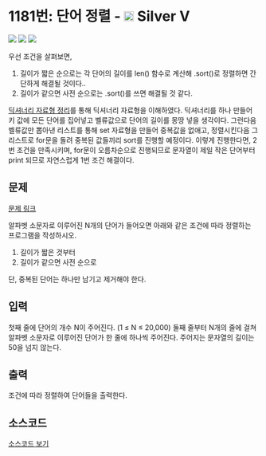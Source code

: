 # 1181번: 단어 정렬 - <img src="https://static.solved.ac/tier_small/6.svg" style="height:20px" /> Silver V

<!-- performance -->
![](https://img.shields.io/badge/BOJ-Passed-Success?style=flat-square) ![](https://img.shields.io/badge/Size-33708KB-informational?style=flat-square) ![](https://img.shields.io/badge/Time-916ms-informational?style=flat-square)

우선 조건을 살펴보면,
1. 길이가 짧은 순으로는 각 단어의 길이를 len() 함수로 계산해 .sort()로 정렬하면 간단하게 해결될 것이다..
2. 길이가 같으면 사전 순으로는 .sort()를 쓰면 해결될 것 같다.

[딕셔너리 자료형 정리](https://blockdmask.tistory.com/450)를 통해 딕셔너리 자료형을 이해하였다.
딕셔너리를 하나 만들어 키 값에 모든 단어를 집어넣고 벨류값으로 단어의 길이를 몽땅 넣을 생각이다.
그런다음 벨류값만 뽑아낸 리스트를 통해 set 자료형을 만들어 중복값을 없애고, 정렬시킨다음
그 리스트로 for문을 돌려 중복된 값들끼리 sort를 진행할 예정이다. 이렇게 진행한다면, 2번 조건을 만족시키며, for문이 오름차순으로 진행되므로 문자열이 제일 작은 단어부터 print 되므로 자연스럽게 1번 조건 해결이다.


<!-- end -->

## 문제

[문제 링크](https://boj.kr/1181)


<p>알파벳 소문자로 이루어진 N개의 단어가 들어오면 아래와 같은 조건에 따라 정렬하는 프로그램을 작성하시오.</p>

<ol>
<li>길이가 짧은 것부터</li>
<li>길이가 같으면 사전 순으로</li>
</ol>

<p>단, 중복된 단어는 하나만 남기고 제거해야 한다.</p>



## 입력

첫째 줄에 단어의 개수 N이 주어진다. (1 ≤ N ≤ 20,000) 둘째 줄부터 N개의 줄에 걸쳐 알파벳 소문자로 이루어진 단어가 한 줄에 하나씩 주어진다. 주어지는 문자열의 길이는 50을 넘지 않는다.

## 출력

조건에 따라 정렬하여 단어들을 출력한다.

## 소스코드

[소스코드 보기](단어%20정렬.py)
